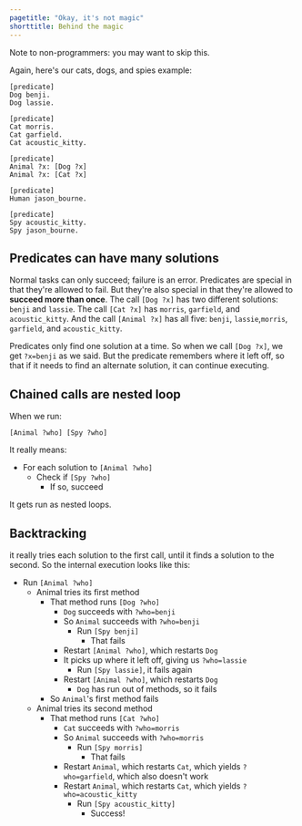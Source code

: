 ```yaml
---
pagetitle: "Okay, it's not magic"
shorttitle: Behind the magic
---
```

Note to non-programmers: you may want to skip this.


Again, here's our cats, dogs, and spies example:
```step
[predicate]
Dog benji.
Dog lassie.

[predicate]
Cat morris.
Cat garfield.
Cat acoustic_kitty.

[predicate]
Animal ?x: [Dog ?x]
Animal ?x: [Cat ?x]

[predicate]
Human jason_bourne.

[predicate]
Spy acoustic_kitty.
Spy jason_bourne.
```

## Predicates can have many solutions

Normal tasks can only succeed; failure is an error.  Predicates are special in that they're allowed to fail.  But they're also special in that they're allowed to **succeed more than once**.  The call `[Dog ?x]` has two different solutions: `benji` and `lassie`.  The call `[Cat ?x]` has `morris`, `garfield`, and `acoustic_kitty`.  And the call `[Animal ?x]` has all five: `benji`, `lassie`,`morris`, `garfield`, and `acoustic_kitty`.

Predicates only find one solution at a time.  So when we call `[Dog ?x]`, we get `?x=benji` as we said.  But the predicate remembers where it left off, so that if it needs to find an alternate solution, it can continue executing.

## Chained calls are nested loop

When we run:
```step
[Animal ?who] [Spy ?who] 
```
It really means:

* For each solution to `[Animal ?who]`
    * Check if `[Spy ?who]`
        * If so, succeed

It gets run as nested loops.

## Backtracking

it really tries each solution to the first call, until it finds a solution to the second.  So the internal execution looks like this:

* Run `[Animal ?who]`
    * Animal tries its first method
        * That method runs `[Dog ?who]`
            * `Dog` succeeds with `?who=benji`
            * So `Animal` succeeds with `?who=benji`
                * Run `[Spy benji]`
                    * That fails
            * Restart `[Animal ?who]`, which restarts `Dog`
            * It picks up where it left off, giving us `?who=lassie`
               * Run `[Spy lassie]`, it fails again
            * Restart `[Animal ?who]`, which restarts `Dog`
                * `Dog` has run out of methods, so it fails
        * So `Animal`'s first method fails
    * Animal tries its second method
        * That method runs `[Cat ?who]`
            * `Cat` succeeds with `?who=morris`
            * So `Animal` succeeds with `?who=morris`
                * Run `[Spy morris]`
                    * That fails
            * Restart `Animal`, which restarts `Cat`, which yields `?who=garfield`, which also doesn't work
            * Restart `Animal`, which restarts `Cat`, which yields `?who=acoustic_kitty`
                * Run `[Spy acoustic_kitty]`
                    * Success!

